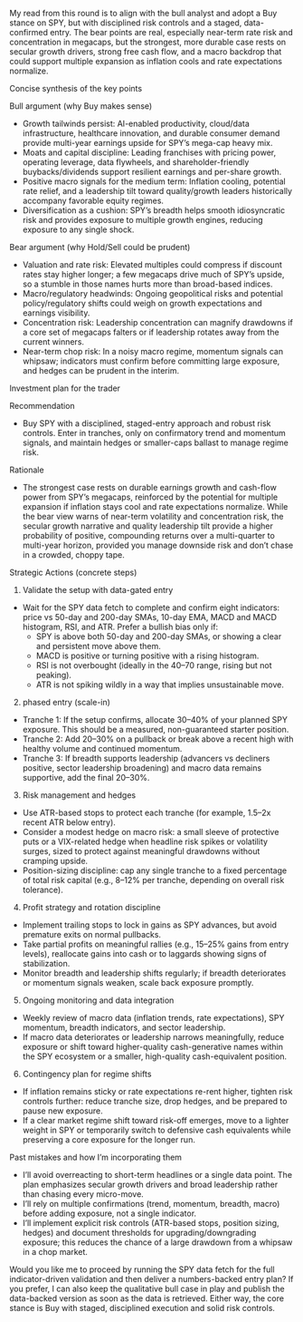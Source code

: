 My read from this round is to align with the bull analyst and adopt a Buy stance on SPY, but with disciplined risk controls and a staged, data-confirmed entry. The bear points are real, especially near-term rate risk and concentration in megacaps, but the strongest, more durable case rests on secular growth drivers, strong free cash flow, and a macro backdrop that could support multiple expansion as inflation cools and rate expectations normalize.

Concise synthesis of the key points

Bull argument (why Buy makes sense)
- Growth tailwinds persist: AI-enabled productivity, cloud/data infrastructure, healthcare innovation, and durable consumer demand provide multi-year earnings upside for SPY’s mega-cap heavy mix.
- Moats and capital discipline: Leading franchises with pricing power, operating leverage, data flywheels, and shareholder-friendly buybacks/dividends support resilient earnings and per-share growth.
- Positive macro signals for the medium term: Inflation cooling, potential rate relief, and a leadership tilt toward quality/growth leaders historically accompany favorable equity regimes.
- Diversification as a cushion: SPY’s breadth helps smooth idiosyncratic risk and provides exposure to multiple growth engines, reducing exposure to any single shock.

Bear argument (why Hold/Sell could be prudent)
- Valuation and rate risk: Elevated multiples could compress if discount rates stay higher longer; a few megacaps drive much of SPY’s upside, so a stumble in those names hurts more than broad-based indices.
- Macro/regulatory headwinds: Ongoing geopolitical risks and potential policy/regulatory shifts could weigh on growth expectations and earnings visibility.
- Concentration risk: Leadership concentration can magnify drawdowns if a core set of megacaps falters or if leadership rotates away from the current winners.
- Near-term chop risk: In a noisy macro regime, momentum signals can whipsaw; indicators must confirm before committing large exposure, and hedges can be prudent in the interim.

Investment plan for the trader

Recommendation
- Buy SPY with a disciplined, staged-entry approach and robust risk controls. Enter in tranches, only on confirmatory trend and momentum signals, and maintain hedges or smaller-caps ballast to manage regime risk.

Rationale
- The strongest case rests on durable earnings growth and cash-flow power from SPY’s megacaps, reinforced by the potential for multiple expansion if inflation stays cool and rate expectations normalize. While the bear view warns of near-term volatility and concentration risk, the secular growth narrative and quality leadership tilt provide a higher probability of positive, compounding returns over a multi-quarter to multi-year horizon, provided you manage downside risk and don’t chase in a crowded, choppy tape.

Strategic Actions (concrete steps)

1) Validate the setup with data-gated entry
- Wait for the SPY data fetch to complete and confirm eight indicators: price vs 50-day and 200-day SMAs, 10-day EMA, MACD and MACD histogram, RSI, and ATR. Prefer a bullish bias only if:
  - SPY is above both 50-day and 200-day SMAs, or showing a clear and persistent move above them.
  - MACD is positive or turning positive with a rising histogram.
  - RSI is not overbought (ideally in the 40–70 range, rising but not peaking).
  - ATR is not spiking wildly in a way that implies unsustainable move.

2) phased entry (scale-in)
- Tranche 1: If the setup confirms, allocate 30–40% of your planned SPY exposure. This should be a measured, non-guaranteed starter position.
- Tranche 2: Add 20–30% on a pullback or break above a recent high with healthy volume and continued momentum.
- Tranche 3: If breadth supports leadership (advancers vs decliners positive, sector leadership broadening) and macro data remains supportive, add the final 20–30%.

3) Risk management and hedges
- Use ATR-based stops to protect each tranche (for example, 1.5–2x recent ATR below entry).
- Consider a modest hedge on macro risk: a small sleeve of protective puts or a VIX-related hedge when headline risk spikes or volatility surges, sized to protect against meaningful drawdowns without cramping upside.
- Position-sizing discipline: cap any single tranche to a fixed percentage of total risk capital (e.g., 8–12% per tranche, depending on overall risk tolerance).

4) Profit strategy and rotation discipline
- Implement trailing stops to lock in gains as SPY advances, but avoid premature exits on normal pullbacks.
- Take partial profits on meaningful rallies (e.g., 15–25% gains from entry levels), reallocate gains into cash or to laggards showing signs of stabilization.
- Monitor breadth and leadership shifts regularly; if breadth deteriorates or momentum signals weaken, scale back exposure promptly.

5) Ongoing monitoring and data integration
- Weekly review of macro data (inflation trends, rate expectations), SPY momentum, breadth indicators, and sector leadership.
- If macro data deteriorates or leadership narrows meaningfully, reduce exposure or shift toward higher-quality cash-generative names within the SPY ecosystem or a smaller, high-quality cash-equivalent position.

6) Contingency plan for regime shifts
- If inflation remains sticky or rate expectations re-rent higher, tighten risk controls further: reduce tranche size, drop hedges, and be prepared to pause new exposure.
- If a clear market regime shift toward risk-off emerges, move to a lighter weight in SPY or temporarily switch to defensive cash equivalents while preserving a core exposure for the longer run.

Past mistakes and how I’m incorporating them
- I’ll avoid overreacting to short-term headlines or a single data point. The plan emphasizes secular growth drivers and broad leadership rather than chasing every micro-move.
- I’ll rely on multiple confirmations (trend, momentum, breadth, macro) before adding exposure, not a single indicator.
- I’ll implement explicit risk controls (ATR-based stops, position sizing, hedges) and document thresholds for upgrading/downgrading exposure; this reduces the chance of a large drawdown from a whipsaw in a chop market.

Would you like me to proceed by running the SPY data fetch for the full indicator-driven validation and then deliver a numbers-backed entry plan? If you prefer, I can also keep the qualitative bull case in play and publish the data-backed version as soon as the data is retrieved. Either way, the core stance is Buy with staged, disciplined execution and solid risk controls.